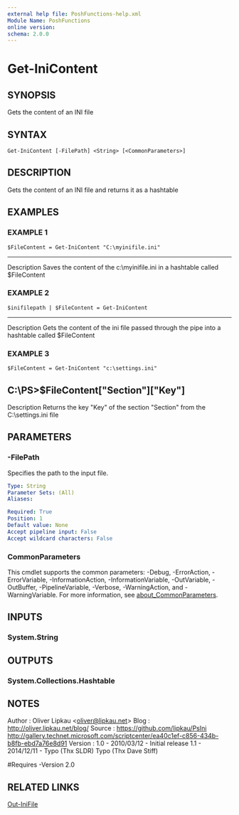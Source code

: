 ```yaml
---
external help file: PoshFunctions-help.xml
Module Name: PoshFunctions
online version:
schema: 2.0.0
---
```


# Get-IniContent

## SYNOPSIS
Gets the content of an INI file

## SYNTAX

```
Get-IniContent [-FilePath] <String> [<CommonParameters>]
```

## DESCRIPTION
Gets the content of an INI file and returns it as a hashtable

## EXAMPLES

### EXAMPLE 1
```
$FileContent = Get-IniContent "C:\myinifile.ini"
```

-----------
Description
Saves the content of the c:\myinifile.ini in a hashtable called $FileContent

### EXAMPLE 2
```
$inifilepath | $FileContent = Get-IniContent
```

-----------
Description
Gets the content of the ini file passed through the pipe into a hashtable called $FileContent

### EXAMPLE 3
```
$FileContent = Get-IniContent "c:\settings.ini"
```

C:\PS\>$FileContent\["Section"\]\["Key"\]
-----------
Description
Returns the key "Key" of the section "Section" from the C:\settings.ini file

## PARAMETERS

### -FilePath
Specifies the path to the input file.

```yaml
Type: String
Parameter Sets: (All)
Aliases:

Required: True
Position: 1
Default value: None
Accept pipeline input: False
Accept wildcard characters: False
```

### CommonParameters
This cmdlet supports the common parameters: -Debug, -ErrorAction, -ErrorVariable, -InformationAction, -InformationVariable, -OutVariable, -OutBuffer, -PipelineVariable, -Verbose, -WarningAction, and -WarningVariable. For more information, see [about_CommonParameters](http://go.microsoft.com/fwlink/?LinkID=113216).

## INPUTS

### System.String
## OUTPUTS

### System.Collections.Hashtable
## NOTES
Author        : Oliver Lipkau \<oliver@lipkau.net\>
Blog        : http://oliver.lipkau.net/blog/
Source        : https://github.com/lipkau/PsIni
                http://gallery.technet.microsoft.com/scriptcenter/ea40c1ef-c856-434b-b8fb-ebd7a76e8d91
Version        : 1.0 - 2010/03/12 - Initial release
                1.1 - 2014/12/11 - Typo (Thx SLDR)
                                    Typo (Thx Dave Stiff)

#Requires -Version 2.0

## RELATED LINKS

[Out-IniFile]()

